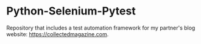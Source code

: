 # Python-Selenium-Pytest
Repository that includes a test automation framework for my partner's blog website: https://collectedmagazine.com.  
